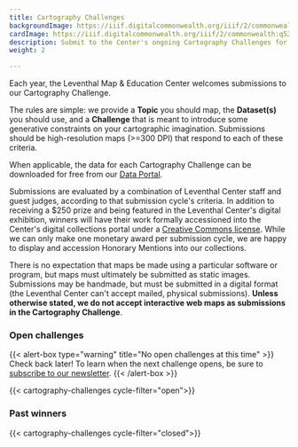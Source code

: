 ```yaml
---
title: Cartography Challenges
backgroundImage: https://iiif.digitalcommonwealth.org/iiif/2/commonwealth:q524nj00d/1508,1243,2243,1217/full/0/default.jpg
cardImage: https://iiif.digitalcommonwealth.org/iiif/2/commonwealth:q524nj00d/1508,1243,2243,1217/full/0/default.jpg
description: Submit to the Center's ongoing Cartography Challenges for a chance to be featured in our digital exhibition
weight: 2

---
```


Each year, the Leventhal Map & Education Center welcomes submissions to our Cartography Challenge.

The rules are simple: we provide a **Topic** you should map, the **Dataset(s)** you should use, and a **Challenge** that is meant to introduce some generative constraints on your cartographic imagination. Submissions should be high-resolution maps (>=300 DPI) that respond to each of these criteria.

When applicable, the data for each Cartography Challenge can be downloaded for free from our [Data Portal](https://data.leventhalmap.org).

Submissions are evaluated by a combination of Leventhal Center staff and guest judges, according to that submission cycle's criteria. In addition to receiving a $250 prize and being featured in the Leventhal Center's digital exhibition, winners will have their work formally accessioned into the Center's digital collections portal under a [Creative Commons license](https://creativecommons.org/licenses/). While we can only make one monetary award per submission cycle, we are happy to display and accession Honorary Mentions into our collections.

There is no expectation that maps be made using a particular software or program, but maps must ultimately be submitted as static images. Submissions may be handmade, but must be submitted in a digital format (the Leventhal Center can't accept mailed, physical submissions). **Unless otherwise stated, we do not accept interactive web maps as submissions in the Cartography Challenge**.

### Open challenges

{{< alert-box type="warning" title="No open challenges at this time" >}} Check back later! To learn when the next challenge opens, be sure to [subscribe to our newsletter](../../about/contact-connect). {{< /alert-box >}}

{{< cartography-challenges cycle-filter="open">}}

### Past winners

{{< cartography-challenges cycle-filter="closed">}}
